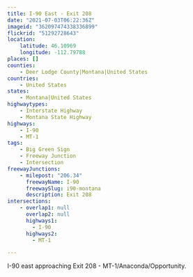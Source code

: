 ```yaml
---
title: I-90 East - Exit 208
date: "2021-07-03T06:22:36Z"
imageid: "362097474338336899"
flickrid: "51292728643"
location:
    latitude: 46.10969
    longitude: -112.79788
places: []
counties:
    - Deer Lodge County|Montana|United States
countries:
    - United States
states:
    - Montana|United States
highwaytypes:
    - Interstate Highway
    - Montana State Highway
highways:
    - I-90
    - MT-1
tags:
    - Big Green Sign
    - Freeway Junction
    - Intersection
freewayJunctions:
    - milepost: "206.34"
      freewayName: I-90
      freewaySlug: i90-montana
      description: Exit 208
intersections:
    - overlap1: null
      overlap2: null
      highways1:
        - I-90
      highways2:
        - MT-1

---
```

I-90 east approaching Exit 208 - MT-1/Anaconda/Opportunity.